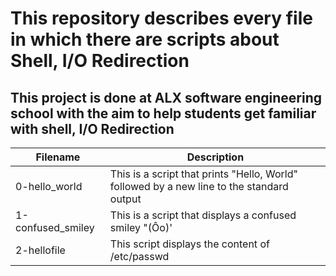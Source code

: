 # This repository describes every file in which there are scripts about Shell, I/O Redirection
## This project is done at ALX software engineering school with the aim to help students get familiar with shell, I/O Redirection
| Filename | Description |
| --- | --- |
| 0-hello_world | This is a script that prints "Hello, World" followed by a new line to the standard output |
| 1-confused_smiley | This is a script that displays a confused smiley "(Ôo)' |
| 2-hellofile | This script displays the content of /etc/passwd |
